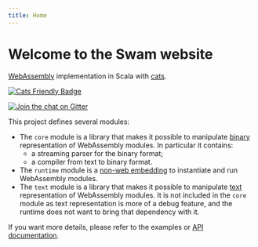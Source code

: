 ```yaml
---
title: Home
---
```


# Welcome to the Swam website

[WebAssembly][webassembly] implementation in Scala with [cats][cats].

[![Cats Friendly Badge][cats-friendly-logo]][cats]

[![Join the chat on Gitter](https://badges.gitter.im/satabin/swam.svg)](https://gitter.im/satabin/swam?utm_source=badge&utm_medium=badge&utm_campaign=pr-badge)

This project defines several modules:

 - The `core` module is a library that makes it possible to manipulate [binary][binary-encoding] representation of WebAssembly modules. In particular it contains:
   - a streaming parser for the binary format;
   - a compiler from text to binary format.
 - The `runtime` module is a [non-web embedding][non-web-embedding] to instantiate and run WebAssembly modules.
 - The `text` module is a library that makes it possible to manipulate [text][text-format] representation of WebAssembly modules.
   It is not included in the `core` module as text representation is more of a debug feature, and the runtime does not want to bring
   that dependency with it.

If you want more details, please refer to the examples or [API documentation][api].

[webassembly]: https://webassembly.org/
[text-format]: https://webassembly.org/docs/text-format/
[binary-encoding]: https://webassembly.org/docs/binary-encoding/
[non-web-embedding]: https://webassembly.org/docs/non-web/
[api]: /api/
[cats-friendly-logo]: https://typelevel.org/cats/img/cats-badge-tiny.png
[cats]: https://typelevel.org/cats
